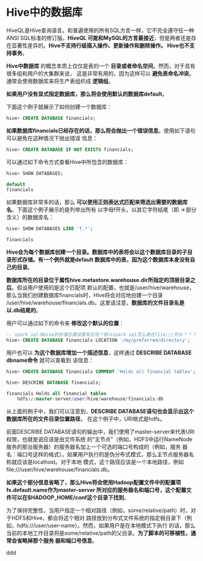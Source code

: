 Hive中的数据库
=================================================================================
HiveQL是Hive查询语言。和普遍使用的所有SQL方言一样，它不完全遵守任一种ANSI SQL标准的修订版。**HiveQL
可能和MySQL的方言最接近**，但是两者还是存在显著性差异的。**Hive不支持行级插入操作、更新操作和删除操作。
Hive也不支持事务**。

**Hive中数据库** 的概念本质上仅仅是表的一个 **目录或者命名空间**。然而，对于具有很多组和用户的大集群来说，
这是非常有用的，因为这样可以 **避免表命名冲突**。通常会使用数据库来将生产表组织成 **逻辑组**。

**如果用户没有显式指定数据库，那么将会使用默认的数据库default**。

下面这个例子就展示了如何创建一个数据库：
```sql
hive> CREATE DATABASE financials;
```
**如果数据库financials已经存在的话，那么将会抛出一个错误信息**。使用如下语句可以避免在这种情况下抛出错误
信息：
```sql
hive> CREATE DATABASE IF NOT EXISTS financials;
```

可以通过如下命令方式查看Hive中所包含的数据库：
```sql
hive> SHOW DATABASES;

default
financials
```

如果数据库非常多的话，那么 **可以使用正则表达式匹配来筛选出需要的数据库名**。下面这个例子展示的是列举出所有
以字母f开头，以其它字符结尾（即.＊部分含义）的数据库名：
```sql
hive> SHOW DATABASES LIKE 'f.*';

financials
```
**Hive会为每个数据库创建一个目录。数据库中的表将会以这个数据库目录的子目录形式存储。有一个例外就是default
数据库中的表，因为这个数据库本身没有自己的目录**。

**数据库所在的目录位于属性hive.metastore.warehouse.dir所指定的顶层目录之后**。假设用户使用的是这个匹配项
默认的配置，也就是/user/hive/warehouse，那么当我们创建数据库financials时，Hive将会对应地创建一个目录
/user/hive/warehouse/financials.db。这里请注意，**数据库的文件目录名是以.db结尾的**。

用户可以通过如下的命令来 **修改这个默认的位置**：
```sql
-- spark sql与Hive的存储位置设置有区别？默认spark sql怎么是在file://开头？？？还是我spark sql配置错误？？？
hive> CREATE DATABASE financials LOCATION '/my/preferred/directory';
```
用户也可以 **为这个数据库增加一个描述信息**，这样通过 **DESCRIBE DATABASE dbname命令** 就可以查看到
该信息：
```sql
hive> CREATE DATABASE financials COMMENT 'Holds all financial tables';
```
```sql
hive> DESCRIBE DATABASE financials;

financials Holds all financial tables
    hdfs://master-server/user/hive/warehouse/financials.db
```
从上面的例子中，我们可以注意到，**DESCRIBE DATABASE语句也会显示出这个数据库所在的文件目录位置路径**，
在这个例子中，URI格式是hdfs。

前面DESCRIBE DATABASE语句的输出中，我们使用了master-server来代表URI权限，也就是说应该是由文件系统
的“主节点”（例如，HDFS中运行NameNode服务的那台服务器）的服务器名加上一个可选的端口号构成的（例如，服务
器名：端口号这样的格式）。如果用户执行的是伪分布式模式，那么主节点服务器名称就应该是localhost。对于本地
模式，这个路径应该是一个本地路径，例如file:///user/hive/warehouse/financials.db。

**如果这个部分信息省略了，那么Hive将会使用Hadoop配置文件中的配置项fs.default.name作为master-server
所对应的服务器名和端口号，这个配置文件可以在$HADOOP_HOME/conf这个目录下找到**。

为了保持完整性，当用户指定一个相对路径（例如，some/relative/path）时，对于HDFS和Hive，都会将这个相对
路径放到分布式文件系统的指定根目录下（例如，hdfs:///user/user-name）。然而，如果用户是在本地模式下执行
的话，那么当前的本地工作目录将是some/relative/path的父目录。**为了脚本的可移植性，通常会省略掉那个服务
器和端口号信息**。

















































ddd
